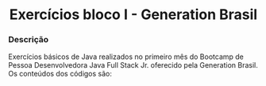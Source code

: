 <h1 align="center"> Exercícios bloco I - Generation Brasil </h1>

### Descrição
<p>Exercícios básicos de Java realizados no primeiro mês do Bootcamp de Pessoa Desenvolvedora Java Full Stack Jr. oferecido pela Generation Brasil.</br>
Os conteúdos dos códigos são:</p>

